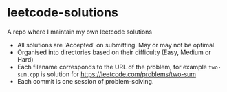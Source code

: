 # leetcode-solutions

A repo where I maintain my own leetcode solutions

- All solutions are 'Accepted' on submitting. May or may not be optimal.
- Organised into directories based on their difficulty (Easy, Medium or Hard)
- Each filename corresponds to the URL of the problem, for example `two-sum.cpp` is solution for https://leetcode.com/problems/two-sum
- Each commit is one session of problem-solving.
